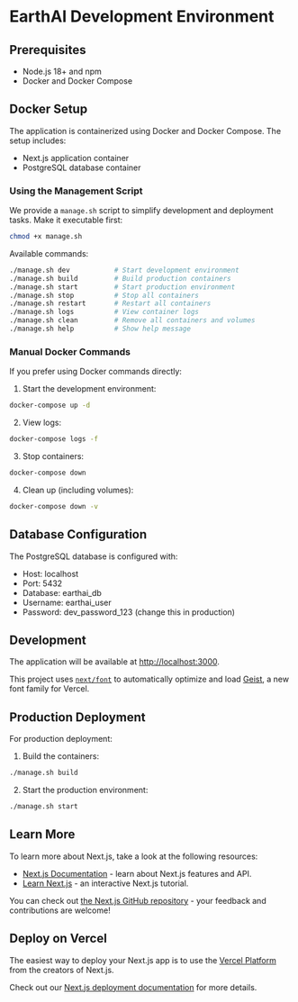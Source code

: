 # EarthAI Development Environment

## Prerequisites

- Node.js 18+ and npm
- Docker and Docker Compose

## Docker Setup

The application is containerized using Docker and Docker Compose. The setup includes:
- Next.js application container
- PostgreSQL database container

### Using the Management Script

We provide a `manage.sh` script to simplify development and deployment tasks. Make it executable first:

```bash
chmod +x manage.sh
```

Available commands:
```bash
./manage.sh dev           # Start development environment
./manage.sh build         # Build production containers
./manage.sh start         # Start production environment
./manage.sh stop          # Stop all containers
./manage.sh restart       # Restart all containers
./manage.sh logs          # View container logs
./manage.sh clean         # Remove all containers and volumes
./manage.sh help          # Show help message
```

### Manual Docker Commands

If you prefer using Docker commands directly:

1. Start the development environment:
```bash
docker-compose up -d
```

2. View logs:
```bash
docker-compose logs -f
```

3. Stop containers:
```bash
docker-compose down
```

4. Clean up (including volumes):
```bash
docker-compose down -v
```

## Database Configuration

The PostgreSQL database is configured with:
- Host: localhost
- Port: 5432
- Database: earthai_db
- Username: earthai_user
- Password: dev_password_123 (change this in production)

## Development

The application will be available at [http://localhost:3000](http://localhost:3000).

This project uses [`next/font`](https://nextjs.org/docs/app/building-your-application/optimizing/fonts) to automatically optimize and load [Geist](https://vercel.com/font), a new font family for Vercel.

## Production Deployment

For production deployment:

1. Build the containers:
```bash
./manage.sh build
```

2. Start the production environment:
```bash
./manage.sh start
```

## Learn More

To learn more about Next.js, take a look at the following resources:

- [Next.js Documentation](https://nextjs.org/docs) - learn about Next.js features and API.
- [Learn Next.js](https://nextjs.org/learn) - an interactive Next.js tutorial.

You can check out [the Next.js GitHub repository](https://github.com/vercel/next.js) - your feedback and contributions are welcome!

## Deploy on Vercel

The easiest way to deploy your Next.js app is to use the [Vercel Platform](https://vercel.com/new?utm_medium=default-template&filter=next.js&utm_source=create-next-app&utm_campaign=create-next-app-readme) from the creators of Next.js.

Check out our [Next.js deployment documentation](https://nextjs.org/docs/app/building-your-application/deploying) for more details.
